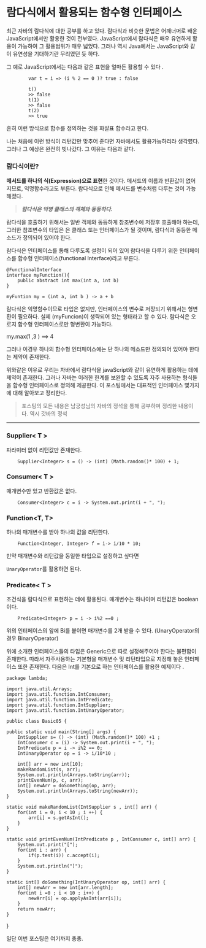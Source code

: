 # 람다식에서 활용되는 함수형 인터페이스 

최근 자바의 람다식에 대한 공부를 하고 있다. 람다식과 비슷한 문법은 어깨너머로 배운 JavaScript에서만 활용한 것이 전부였다. JavaScript에서 람다식은 매우 유연하게 활용이 가능하여 그 활용범위가 매우 넓었다. 그러나 역시 Java에서는 JavaScript와 같이 유연성을 기대하기란 무리였던 듯 하다. 

그 예로 JavaScript에서는 다음과 같은 표현을 얼마든 활용할 수 있다 .

```
        var t = i => (i % 2 == 0 )? true : false
        
        t()
        >> false
        t(1)
        >> false
        t(2)
        >> true
```

흔히 이런 방식으로 함수를 정의하는 것을 화살표 함수라고 한다. 

나는 처음에 이런 방식이 리턴값만 맞추어 준다면 자바에서도 활용가능하리라 생각헀다. 그러나 그 예상은 완전히 빗나갔다. 그 이유는 다음과 같다. 

### 람다식이란?
		   
**메서드를 하나의 식(Expression)으로 표현**한 것이다.
메서드의 이름과 반환값이 없어지므로, 익명함수라고도 부른다.
람다식으로 인해 메서드를 변수처럼 다루는 것이 가능해졌다.

> ***람다식은 익명 클래스의 객체와 동등하다.***

람다식을 호출하기 위해서는 일반 객체와 동등하게 참조변수에 저장후 호출해야 하는데, 
그러한 참조변수의 타입은 은 클래스 또는 인터페이스가 될 것이며, 람다식과 동등한 메소드가 정의되어 있어야 한다. 

람다식은 인터페이스를 통해 다루도록 설정이 되어 있어 람다식을 다루기 위한 인터페이스를 함수형 인터페이스(functional Interface)라고 부른다.

    @FunctionalInterface
    interface myFunction(){
        public abstract int max(int a, int b)
    }

    myFuntion my = (int a, int b ) -> a + b 

람다식은 익명함수이므로 타입은 없지만, 인터페이스의 변수로 저장되기 위해서는 형변환이 필요하다. 실제 (myFuncion)이 생략되어 있는 형태라고 할 수 있다. 람다식은 오로지 함수형 인터페이스로만 형변환이 가능하다. 

my.max(1 ,3 ) ==> 4

그러나 이경우 하나의 함수형 인터페이스에는 단 하나의 메소드만 정의되어 있어야 한다는 제약이 존재한다. 



위와같은 이유로 우리는 자바에서 람다식을 javaScript와 같이 유연하게 활용하는 데에 제약이 존재한다. 그러나 자바는 이러한 한계를 보완할 수 있도록 자주 사용하는 형식들을 함수형 인터페이스로 정의해 제공한다. 이 포스팅에서는 대표적인 인터페이스 몇가지에 대해 알아보고 정리한다.

> 포스팅의 모든 내용은 남궁성님의 자바의 정석을 통해 공부하며 정리한 내용이다. 역시 갓바의 정석
***


### Supplier< T >

 파라미터 없이 리턴값만 존재한다. 

		Supplier<Integer> s = () -> (int) (Math.random()* 100) + 1;

### Consumer< T >

매개변수만 있고 반환값은 없다. 

		Consumer<Integer> c = i -> System.out.print(i + ", ");

### Function<T, T>
하나의 매개변수를 받아 하나의 값을 리턴한다.

        Function<Integer, Integer> f = i-> i/10 * 10;

만약 매개변수와 리턴값을 동일한 타입으로 설정하고 싶다면 

`UnaryOperator`를 활용하면 된다. 

### Predicate< T >

조건식을 람다식으로 표현하는 데에 활용된다. 매개변수는 하나이며 리턴값은 boolean이다. 
		
        Predicate<Integer> p = i -> i%2 ==0 ;


위의 인터페이스의 앞에 Bi를 붙이면 매개변수를 2개 받을 수 있다. (UnaryOperator의 경우 BinaryOperator)

위에 소개한 인터페이스들의 타입은 Generic으로 따로 설정해주어야 한다는 불편함이 존재한다. 따라서 자주사용하는 기본형을 매개변수 및 리턴타입으로 지정해 놓은 인터페이스 또한 존재한다. 다음은 Int를 기본으로 하는 인터페이스를 활용한 예제이다 .

    package lambda;

    import java.util.Arrays;
    import java.util.function.IntConsumer;
    import java.util.function.IntPredicate;
    import java.util.function.IntSupplier;
    import java.util.function.IntUnaryOperator;

    public class Basic05 {

	public static void main(String[] args) { 
		IntSupplier s= () -> (int) (Math.random()* 100) +1 ;
		IntConsumer c = (i) -> System.out.print(i + ", ");
		IntPredicate p = i -> i%2 == 0; 
		IntUnaryOperator op = i -> i/10*10 ;
		
		int[] arr = new int[10];
		makeRandomList(s, arr);
		System.out.println(Arrays.toString(arr));
		printEvenNum(p, c, arr);
		int[] newArr = doSomething(op, arr);
		System.out.println(Arrays.toString(newArr));
	}
	
	static void makeRandomList(IntSupplier s , int[] arr) {
		for(int i = 0; i < 10 ; i ++) {
			arr[i] = s.getAsInt();
		}
	}
	
	static void printEvenNum(IntPredicate p , IntConsumer c, int[] arr) {
		System.out.print("[");
		for(int i : arr) {
			if(p.test(i)) c.accept(i);
		}
		System.out.println("]");
	}
	
	static int[] doSomething(IntUnaryOperator op, int[] arr) {
		int[] newArr = new int[arr.length];
		for(int i =0 ; i < 10 ; i++) {
			newArr[i] = op.applyAsInt(arr[i]);
		}
		return newArr;
	}

}


일단 이번 포스팅은 여기까지 총총. 